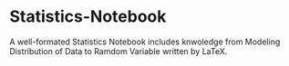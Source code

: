 # Statistics-Notebook

A well-formated Statistics Notebook includes knwoledge from Modeling Distribution of Data to Ramdom Variable written by LaTeX.
